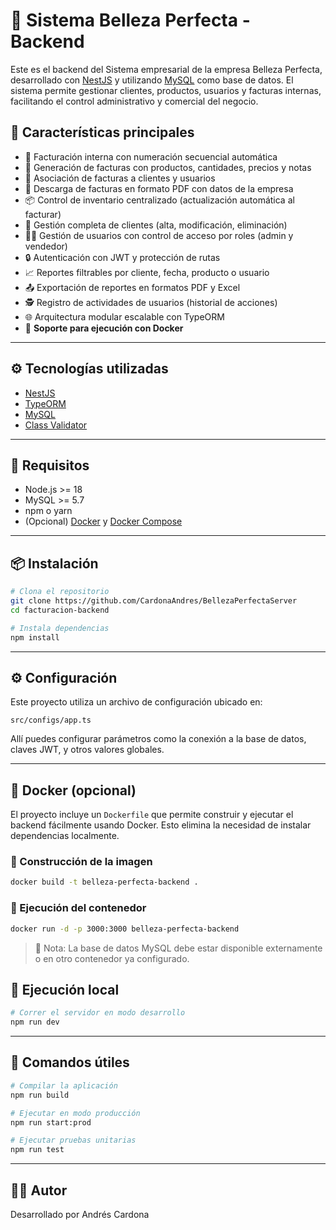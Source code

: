 # 🧾 Sistema Belleza Perfecta - Backend

Este es el backend del Sistema empresarial de la empresa Belleza Perfecta, desarrollado con [NestJS](https://nestjs.com/) y utilizando [MySQL](https://www.mysql.com/) como base de datos. El sistema permite gestionar clientes, productos, usuarios y facturas internas, facilitando el control administrativo y comercial del negocio.

## 🚀 Características principales

- 📄 Facturación interna con numeración secuencial automática
- 🧾 Generación de facturas con productos, cantidades, precios y notas
- 🧍 Asociación de facturas a clientes y usuarios
- 📂 Descarga de facturas en formato PDF con datos de la empresa
- 📦 Control de inventario centralizado (actualización automática al facturar)
- 👥 Gestión completa de clientes (alta, modificación, eliminación)
- 👨‍💼 Gestión de usuarios con control de acceso por roles (admin y vendedor)
- 🔒 Autenticación con JWT y protección de rutas
- 📈 Reportes filtrables por cliente, fecha, producto o usuario
- 📤 Exportación de reportes en formatos PDF y Excel
- 🕵️ Registro de actividades de usuarios (historial de acciones)
- 🌐 Arquitectura modular escalable con TypeORM
- 🐳 **Soporte para ejecución con Docker**

---

## ⚙️ Tecnologías utilizadas

- [NestJS](https://nestjs.com/)
- [TypeORM](https://typeorm.io/)
- [MySQL](https://www.mysql.com/)
- [Class Validator](https://github.com/typestack/class-validator)

---

## 🏁 Requisitos

- Node.js >= 18
- MySQL >= 5.7
- npm o yarn
- (Opcional) [Docker](https://www.docker.com/) y [Docker Compose](https://docs.docker.com/compose/)

---

## 📦 Instalación

```bash
# Clona el repositorio
git clone https://github.com/CardonaAndres/BellezaPerfectaServer
cd facturacion-backend

# Instala dependencias
npm install
```

---

## ⚙️ Configuración

Este proyecto utiliza un archivo de configuración ubicado en:

```
src/configs/app.ts
```

Allí puedes configurar parámetros como la conexión a la base de datos, claves JWT, y otros valores globales.

---

## 🐳 Docker (opcional)

El proyecto incluye un `Dockerfile` que permite construir y ejecutar el backend fácilmente usando Docker. Esto elimina la necesidad de instalar dependencias localmente.

### 🔨 Construcción de la imagen

```bash
docker build -t belleza-perfecta-backend .
```

### 🚀 Ejecución del contenedor

```bash
docker run -d -p 3000:3000 belleza-perfecta-backend
```

> 📝 Nota: La base de datos MySQL debe estar disponible externamente o en otro contenedor ya configurado.

## 🧪 Ejecución local

```bash
# Correr el servidor en modo desarrollo
npm run dev
```

---

## 🧰 Comandos útiles

```bash
# Compilar la aplicación
npm run build

# Ejecutar en modo producción
npm run start:prod

# Ejecutar pruebas unitarias
npm run test
```

---

## 👨‍💻 Autor

Desarrollado por Andrés Cardona
